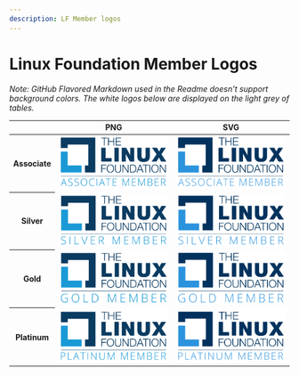 ```yaml
---
description: LF Member logos
---
```


# Linux Foundation Member Logos

*Note: GitHub Flavored Markdown used in the Readme doesn't support background colors. The white logos below are displayed on the light grey of tables.*

<table class="logos-table">
    <thead>
        <tr>
            <th></th>
            <th>PNG</th>
            <th>SVG</th>
        </tr>
    </thead>
    <tbody>
        <tr>
            <th>Associate</th>
            <td><a href="associate/lf_mem_asso.png" download><img src="associate/lf_mem_asso.png" width="200"></a></td>
            <td><a href="associate/lf_mem_asso.svg" download><img src="associate/lf_mem_asso.svg" width="200"></a></td>
        </tr>
        <tr>
            <th>Silver</th>
            <td><a href="silver/lf_mem_silv.png" download><img src="silver/lf_mem_silv.png" width="200"></a></td>
            <td><a href="silver/lf_mem_silv.svg" download><img src="silver/lf_mem_silv.svg" width="200"></a></td>
        </tr>
        <tr>
            <th>Gold</th>
            <td><a href="gold/lf_mem_gold.png" download><img src="gold/lf_mem_gold.png" width="200"></a></td>
            <td><a href="gold/lf_mem_gold.svg" download><img src="gold/lf_mem_gold.svg" width="200"></a></td>
        </tr>
        <tr>
            <th>Platinum</th>
            <td><a href="platinum/lf_mem_plat.png" download><img src="platinum/lf_mem_plat.png" width="200"></a></td>
            <td><a href="platinum/lf_mem_plat.svg" download><img src="platinum/lf_mem_plat.svg" width="200"></a></td>
        </tr>
    </tbody>
</table>
